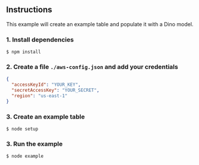 ## Instructions

This example will create an example table and populate it with a Dino model.

### 1. Install dependencies

```
$ npm install
```

### 2. Create a file `./aws-config.json` and add your credentials

```json
{
  "accessKeyId": "YOUR_KEY",
  "secretAccessKey": "YOUR_SECRET",
  "region": "us-east-1"
}
```

### 3. Create an example table

```
$ node setup
```

### 3. Run the example

```
$ node example
```